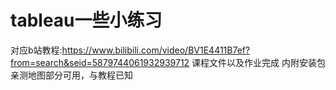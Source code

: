 # tableau一些小练习
对应b站教程:https://www.bilibili.com/video/BV1E4411B7ef?from=search&seid=5879744061932939712
课程文件以及作业完成
内附安装包亲测地图部分可用，与教程已知

